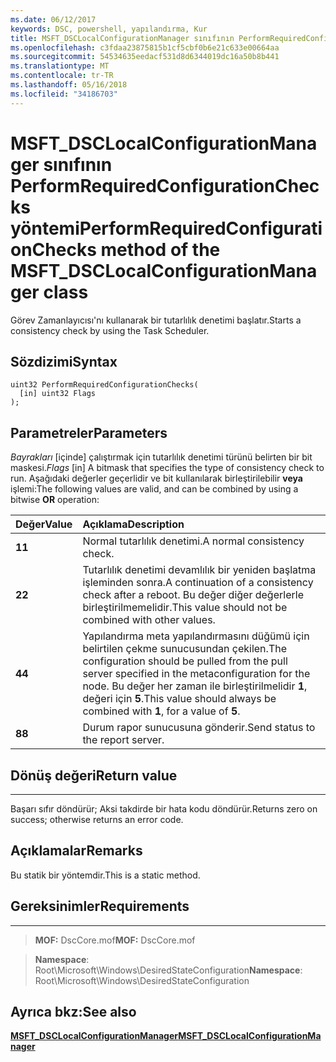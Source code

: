 ```yaml
---
ms.date: 06/12/2017
keywords: DSC, powershell, yapılandırma, Kur
title: MSFT_DSCLocalConfigurationManager sınıfının PerformRequiredConfigurationChecks yöntemi
ms.openlocfilehash: c3fdaa23875815b1cf5cbf0b6e21c633e00664aa
ms.sourcegitcommit: 54534635eedacf531d8d6344019dc16a50b8b441
ms.translationtype: MT
ms.contentlocale: tr-TR
ms.lasthandoff: 05/16/2018
ms.locfileid: "34186703"
---
```

# <a name="performrequiredconfigurationchecks-method-of-the-msftdsclocalconfigurationmanager-class"></a><span data-ttu-id="4007a-103">MSFT_DSCLocalConfigurationManager sınıfının PerformRequiredConfigurationChecks yöntemi</span><span class="sxs-lookup"><span data-stu-id="4007a-103">PerformRequiredConfigurationChecks method of the MSFT_DSCLocalConfigurationManager class</span></span>

<span data-ttu-id="4007a-104">Görev Zamanlayıcısı'nı kullanarak bir tutarlılık denetimi başlatır.</span><span class="sxs-lookup"><span data-stu-id="4007a-104">Starts a consistency check by using the Task Scheduler.</span></span>

<a name="syntax"></a><span data-ttu-id="4007a-105">Sözdizimi</span><span class="sxs-lookup"><span data-stu-id="4007a-105">Syntax</span></span>
------

```mof
uint32 PerformRequiredConfigurationChecks(
  [in] uint32 Flags
);
```

<a name="parameters"></a><span data-ttu-id="4007a-106">Parametreler</span><span class="sxs-lookup"><span data-stu-id="4007a-106">Parameters</span></span>
----------

<span data-ttu-id="4007a-107">*Bayrakları* \[içinde\] çalıştırmak için tutarlılık denetimi türünü belirten bir bit maskesi.</span><span class="sxs-lookup"><span data-stu-id="4007a-107">*Flags* \[in\] A bitmask that specifies the type of consistency check to run.</span></span> <span data-ttu-id="4007a-108">Aşağıdaki değerler geçerlidir ve bit kullanılarak birleştirilebilir **veya** işlemi:</span><span class="sxs-lookup"><span data-stu-id="4007a-108">The following values are valid, and can be combined by using a bitwise **OR** operation:</span></span>

|<span data-ttu-id="4007a-109">Değer</span><span class="sxs-lookup"><span data-stu-id="4007a-109">Value</span></span> |<span data-ttu-id="4007a-110">Açıklama</span><span class="sxs-lookup"><span data-stu-id="4007a-110">Description</span></span> |
|:--- |:---|
|<span data-ttu-id="4007a-111">**1**</span><span class="sxs-lookup"><span data-stu-id="4007a-111">**1**</span></span> | <span data-ttu-id="4007a-112">Normal tutarlılık denetimi.</span><span class="sxs-lookup"><span data-stu-id="4007a-112">A normal consistency check.</span></span> |
|<span data-ttu-id="4007a-113">**2**</span><span class="sxs-lookup"><span data-stu-id="4007a-113">**2**</span></span> | <span data-ttu-id="4007a-114">Tutarlılık denetimi devamlılık bir yeniden başlatma işleminden sonra.</span><span class="sxs-lookup"><span data-stu-id="4007a-114">A continuation of a consistency check after a reboot.</span></span> <span data-ttu-id="4007a-115">Bu değer diğer değerlerle birleştirilmemelidir.</span><span class="sxs-lookup"><span data-stu-id="4007a-115">This value should not be combined with other values.</span></span> |
|<span data-ttu-id="4007a-116">**4**</span><span class="sxs-lookup"><span data-stu-id="4007a-116">**4**</span></span> | <span data-ttu-id="4007a-117">Yapılandırma meta yapılandırmasını düğümü için belirtilen çekme sunucusundan çekilen.</span><span class="sxs-lookup"><span data-stu-id="4007a-117">The configuration should be pulled from the pull server specified in the metaconfiguration for the node.</span></span> <span data-ttu-id="4007a-118">Bu değer her zaman ile birleştirilmelidir **1**, değeri için **5**.</span><span class="sxs-lookup"><span data-stu-id="4007a-118">This value should always be combined with **1**, for a value of **5**.</span></span> |
|<span data-ttu-id="4007a-119">**8**</span><span class="sxs-lookup"><span data-stu-id="4007a-119">**8**</span></span> | <span data-ttu-id="4007a-120">Durum rapor sunucusuna gönderir.</span><span class="sxs-lookup"><span data-stu-id="4007a-120">Send status to the report server.</span></span> |

## <a name="return-value"></a><span data-ttu-id="4007a-121">Dönüş değeri</span><span class="sxs-lookup"><span data-stu-id="4007a-121">Return value</span></span>
------------

<span data-ttu-id="4007a-122">Başarı sıfır döndürür; Aksi takdirde bir hata kodu döndürür.</span><span class="sxs-lookup"><span data-stu-id="4007a-122">Returns zero on success; otherwise returns an error code.</span></span>

## <a name="remarks"></a><span data-ttu-id="4007a-123">Açıklamalar</span><span class="sxs-lookup"><span data-stu-id="4007a-123">Remarks</span></span>

<span data-ttu-id="4007a-124">Bu statik bir yöntemdir.</span><span class="sxs-lookup"><span data-stu-id="4007a-124">This is a static method.</span></span>

## <a name="requirements"></a><span data-ttu-id="4007a-125">Gereksinimler</span><span class="sxs-lookup"><span data-stu-id="4007a-125">Requirements</span></span>
------------
><span data-ttu-id="4007a-126">**MOF:** DscCore.mof</span><span class="sxs-lookup"><span data-stu-id="4007a-126">**MOF:** DscCore.mof</span></span>

><span data-ttu-id="4007a-127">**Namespace**: Root\Microsoft\Windows\DesiredStateConfiguration</span><span class="sxs-lookup"><span data-stu-id="4007a-127">**Namespace**: Root\Microsoft\Windows\DesiredStateConfiguration</span></span>


## <a name="see-also"></a><span data-ttu-id="4007a-128">Ayrıca bkz:</span><span class="sxs-lookup"><span data-stu-id="4007a-128">See also</span></span>


[<span data-ttu-id="4007a-129">**MSFT_DSCLocalConfigurationManager**</span><span class="sxs-lookup"><span data-stu-id="4007a-129">**MSFT_DSCLocalConfigurationManager**</span></span>](msft-dsclocalconfigurationmanager.md)